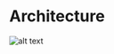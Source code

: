 # Architecture 
![alt text](https://raw.githubusercontent.com/impiyush83/rating-service/architecture.png)
